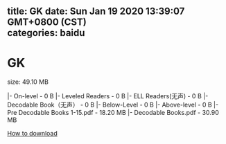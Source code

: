 
title: GK
date: Sun Jan 19 2020 13:39:07 GMT+0800 (CST)    
categories: baidu
---

# GK
size: 49.10 MB
 
 
|- On-level - 0 B
|- Leveled Readers - 0 B
|- ELL Readers(无声) - 0 B
|- Decodable Book（无声） - 0 B
|- Below-Level - 0 B
|- Above-level - 0 B
|- Pre Decodable Books 1-15.pdf - 18.20 MB
|- Decodable Books.pdf - 30.90 MB

[How to download](https://bpcam.bemobtrk.com/go/2ceec3aa-1ca2-46d6-b9ff-aaa5c184517c?jno=1795)